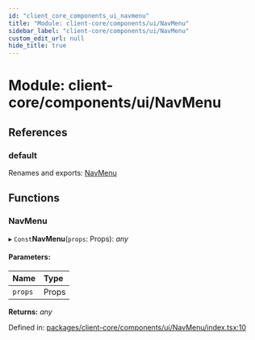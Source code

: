 ```yaml
---
id: "client_core_components_ui_navmenu"
title: "Module: client-core/components/ui/NavMenu"
sidebar_label: "client-core/components/ui/NavMenu"
custom_edit_url: null
hide_title: true
---
```


# Module: client-core/components/ui/NavMenu

## References

### default

Renames and exports: [NavMenu](client_core_components_ui_navmenu.md#navmenu)

## Functions

### NavMenu

▸ `Const`**NavMenu**(`props`: Props): *any*

#### Parameters:

Name | Type |
:------ | :------ |
`props` | Props |

**Returns:** *any*

Defined in: [packages/client-core/components/ui/NavMenu/index.tsx:10](https://github.com/xr3ngine/xr3ngine/blob/9d253dc38/packages/client-core/components/ui/NavMenu/index.tsx#L10)
